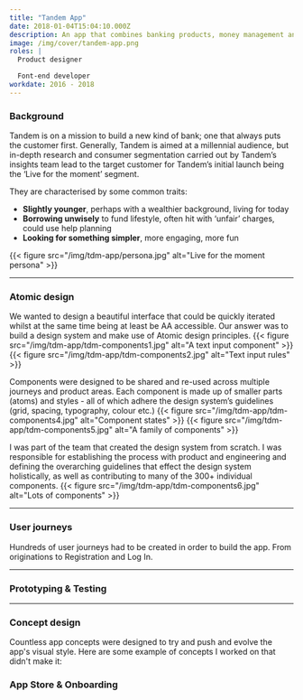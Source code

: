 ```yaml
---
title: "Tandem App"
date: 2018-01-04T15:04:10.000Z
description: An app that combines banking products, money management and helpful money saving features.
image: /img/cover/tandem-app.png
roles: |
  Product designer

  Font-end developer
workdate: 2016 - 2018
---
```

### Background

Tandem is on a mission to build a new kind of bank; one that always puts the customer first. Generally, Tandem is aimed at a millennial audience, but in-depth research and consumer segmentation carried out by Tandem’s insights team lead to the target customer for Tandem’s initial launch being the ‘Live for the moment’ segment.

They are characterised by some common traits:

* __Slightly younger__, perhaps with a wealthier background, living for today
* __Borrowing unwisely__ to fund lifestyle, often hit with ‘unfair’ charges, could use help planning
* __Looking for something simpler__, more engaging, more fun

{{< figure src="/img/tdm-app/persona.jpg" alt="Live for the moment persona" >}}

---

### Atomic design

We wanted to design a beautiful interface that could be quickly iterated whilst at the same time being at least be AA accessible. Our answer was to build a design system and make use of Atomic design principles.
{{< figure src="/img/tdm-app/tdm-components1.jpg" alt="A text input component" >}}
{{< figure src="/img/tdm-app/tdm-components2.jpg" alt="Text input rules" >}}

Components were designed to be shared and re-used across multiple journeys and product areas.
Each component is made up of smaller parts (atoms) and styles - all of which adhere the design system’s guidelines (grid, spacing, typography, colour etc.)
{{< figure src="/img/tdm-app/tdm-components4.jpg" alt="Component states" >}}
{{< figure src="/img/tdm-app/tdm-components5.jpg" alt="A family of components" >}}

I was part of the team that created the design system from scratch. I was responsible for establishing the process with product and engineering and defining the overarching guidelines that effect the design system holistically, as well as contributing to many of the 300+ individual components.
{{< figure src="/img/tdm-app/tdm-components6.jpg" alt="Lots of components" >}}

---
### User journeys

Hundreds of user journeys had to be created in order to build the app. From originations to Registration and Log In.

---
### Prototyping & Testing

---
### Concept design

Countless app concepts were designed to try and push and evolve the app's visual style. Here are some example of concepts I worked on that didn't make it:

### App Store & Onboarding

